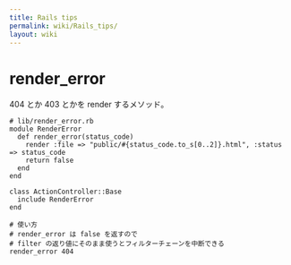 ```yaml
---
title: Rails tips
permalink: wiki/Rails_tips/
layout: wiki
---
```


render\_error
=============

404 とか 403 とかを render するメソッド。

``` {.ruby}
# lib/render_error.rb
module RenderError
  def render_error(status_code)
    render :file => "public/#{status_code.to_s[0..2]}.html", :status => status_code
    return false
  end
end

class ActionController::Base
  include RenderError
end
```

``` {.ruby}
# 使い方
# render_error は false を返すので
# filter の返り値にそのまま使うとフィルターチェーンを中断できる
render_error 404
```
